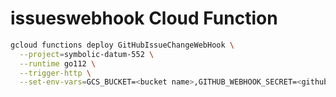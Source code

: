# issueswebhook Cloud Function

```sh
gcloud functions deploy GitHubIssueChangeWebHook \
  --project=symbolic-datum-552 \
  --runtime go112 \
  --trigger-http \
  --set-env-vars=GCS_BUCKET=<bucket name>,GITHUB_WEBHOOK_SECRET=<github webhook secret>
```
